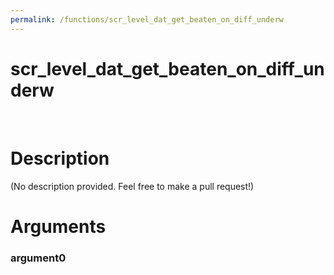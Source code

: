 ```yaml
---
permalink: /functions/scr_level_dat_get_beaten_on_diff_underw
---
```

# scr_level_dat_get_beaten_on_diff_underw  
&nbsp;  
# Description  
(No description provided. Feel free to make a pull request!) 
&nbsp;  
# Arguments
### argument0

&nbsp;    


